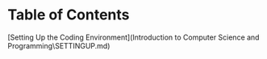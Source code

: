 # Table of Contents

[Setting Up the Coding Environment](Introduction to Computer Science and Programming\SETTINGUP.md)